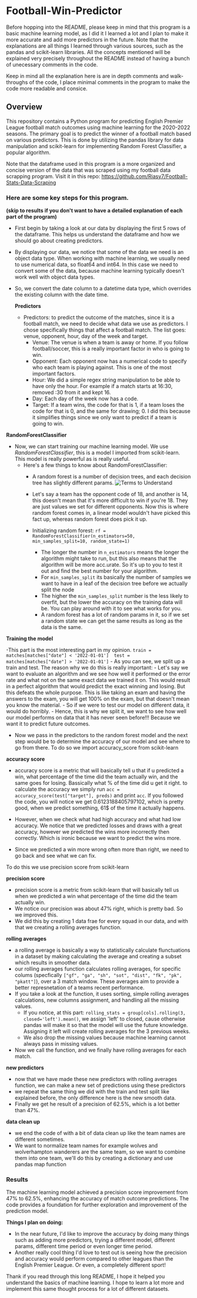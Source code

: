 # Football-Win-Predictor

Before hopping into the README, please keep in mind that this program is a basic machine learning model, as I did it I learned a lot and I plan to make it more accurate and add more predictors in the future. Note that the explanations are all things I learned through various sources, such as the pandas and scikit-learn libraries. All the concepts mentioned will be explained very precisely throughout the README instead of having a bunch of unecessary comments in the code.

Keep in mind all the explanation here is are in depth comments and walk-throughs of the code, I place minimal comments in the program to make the code more readable and consice. 

## Overview

This repository contains a Python program for predicting English Premier League football match outcomes using machine learning for the 2020-2022 seasons. The primary goal is to predict the winner of a football match based on various predictors. This is done by utilizing the pandas library for data manipulation and scikit-learn for implementing Random Forest Classifier, a popular algorithm.

Note that the dataframe used in this program is a more organized and concise version of the data that was scraped using my football data scrapping program. Visit it in this repo: https://github.com/Riasy7/Football-Stats-Data-Scraping

### Here are some key steps for this program.

**(skip to results if you don't want to have a detailed explanation of each part of the program)**

  - First begin by taking a look at our data by displaying the first 5 rows of the dataframe. This helps us understand the dataframe and how we should go about creating predictors.
  - By displaying our data, we notice that some of the data we need is an object data type. When working with machine learning, we usually need to use numerical data, so float64 and int64. In this case we need to convert some of the data, because machine learning typically doesn't work well with object data types.
  - So, we convert the date column to a datetime data type, which overrides the existing column with the date time.

      **Predictors**
    
      - Predictors: to predict the outcome of the matches, since it is a football match, we need to decide what data we use as predictors. I chose specifically things that affect a football match. The list goes: venue, opponent, hour, day of the week and target.
        - Venue: The venue is when a team is away or home. If you follow football/soccer, this is a really important factor in who is going to win.
        - Opponent: Each opponent now has a numerical code to specify who each team is playing against. This is one of the most important factors.
        - Hour: We did a simple regex string manipulation to be able to have only the hour. For example if a match starts at 16:30, removed :30 from it and kept 16.
        - Day: Each day of the week now has a code.
        - Target: If a team wins, the code for that is 1, if a team loses the code for that is 0, and the same for drawing; 0. I did this because it simplifies things since we only want to predict if a team is going to win.


  **RandomForestClassifier**
  
  - Now, we can start training our machine learning model. We use *RandomForestClassifier*, this is a model I imported from scikit-learn. This model is really powerful as is really useful.
    - Here's a few things to know about RandomForestClassifier:
      - A random forest is a number of decision trees, and each decision tree has slightly different params.
        <img src="https://miro.medium.com/v2/resize:fit:1358/1*i69vGs4AfhdhDUOlaPVLSA.png" alt="Terms to Understand">
        
      - Let's say a team has the opponent code of 18, and another is 14, this doesn't mean that it's more difficult to win if you're 18. They are just values we set for different opponents. Now this is where random forest comes in, a linear model wouldn't have picked this fact up, whereas random forest does pick it up.
      - Initializing random forest: `rf = RandomForestClassifier(n_estimators=50, min_samples_split=10, random_state=1)`
        - The longer the number in `n_estimators` means the longer the algorithm might take to run, but this also means that the algorithm will be more acc.urate. So it's up to you to test it out and find the best number for your algorithm.
        - For `min_samples_split` its basically the number of samples we want to have in a leaf of the decision tree before we actually split the node
        - The higher the `min_samples_split` number is the less likely to overfit, but the lower the accuracy on the training data will be. You can play around with it to see what works for you.
        - A random forest has a lot of random params in it, so if we set a random state we can get the same results as long as the data is the same.

  **Training the model**

  -This part is the most interesting part in my opinion.
    ```
    train = matches[matches["date"] < '2022-01-01'] 
    test = matches[matches["date"] > '2022-01-01']
    ```
    - As you can see, we split up a train and test. The reason why we do this is really important:
      - Let's say we want to evaluate an algorithm and we see how well it performed or the error rate and what not on the same exact data we trained it on. This would result in a perfect algorithm that would predict the exact winning and losing. But this defeats the whole purpose. This is like taking an exam and having the answers to the exam, you will get 100% on the exam, but that doesn't mean you know the material.
      - So if we were to test our model on different data, it would do horribly.
    - Hence, this is why we split it, we want to see how well our model performs on data that it has never seen before!!! Because we want it to predict future outcomes.
    
  - Now we pass in the predictors to the random forest model and the next step would be to determine the accuracy of our model and see where to go from there. To do so we import accuracy_score from scikit-learn

  **accuracy score**

  - accuracy score is a metric that will basically tell u that if u predicted a win, what percentage of the time did the team actually win, and the same goes for losing. Bassically what % of the time did u get it right.
    to calculate the accuracy we simply run `acc = accuracy_score(test["target"], preds)` and print `acc`. If you followed the code, you will notice we get 0.6123188405797102, which is pretty good, when we predict something, 61$ of the time it actually happens.

  - However, when we check what had high accuracy and what had low accuracy. We notice that we predicted losses and draws with a great accuracy, however we predicted the wins more incorrectly then correctly. Which is ironic because we want to predict the wins more.
  - Since we predicted a win more wrong often more than right, we need to go back and see what we can fix.

  To do this we use precision score from scikit-learn

  **precision score**

  - precision score is a metric from scikit-learn that will basically tell us when we predicted a win what percentage of the time did the team actually win.
  - We notice our precision was about 47% right, which is pretty bad. So we improved this.
  - We did this by creating 1 data frae for every squad in our data, and with that we creating a rolling averages function.

  **rolling averages**
  - a rolling average is basically a way to statistically calculate flunctuations in a dataset by making calculating the average and creating a subset which results in smoother data.
  - our rolling averages function calculates rolling averages, for specific colums (specfically `["gf", "ga", "sh", "sot", "dist", "fk", "pk", "pkatt"]`), over a 3 match window. These averages aim to provide a better represnetation of a teams recent performance.
  - If you take a look at the function, it uses sorting, simple rolling averages calculations, new columns assignment, and handling all the missing values.
    - If you notice, at this part: `rolling_stats = group[cols].rolling(3, closed='left').mean()`, we assign 'left' to closed, cause otherwise pandas will make it so that the model will use the future knowledge. Assigning it left will create rolling averages for the 3 previous weeks.
    - We also drop the missing values because machine learning cannot always pass in missing values.
  - Now we call the function, and we finally have rolling averages for each match.

  **new predictors**
  - now that we have made these new predictors with rolling averages function, we can make a new set of predictions using these predictors
  - we repeat the same thing we did with the train and test split like explained before, the only difference here is the new smooth data.
  - Finally we get he result of a precision of 62.5%, which is a lot better than 47%.

  **data clean up**
  - we end the code of with a bit of data clean up like the team names are different sometimes.
  - We want to normalize team names for example wolves and wolverhampton wanderers are the same team, so we want to combine them into one team, we'll do this by creating a dictionary and use pandas map function


### Results

The machine learning model achieved a precision score improvement from 47% to 62.5%, enhancing the accuracy of match outcome predictions. The code provides a foundation for further exploration and improvement of the prediction model.

**Things I plan on doing:**
- In the near future, I'd like to improve the accuracy by doing many things such as adding more predictors, trying a different model, different params, different time period or even longer time period.
- Another really cool thing I'd love to test out is seeing how the precision and accuracy would perform compared to other leagues than the English Premier League. Or even, a completely different sport!

Thank if you read through this long README, I hope it helped you understand the basics of machine learning. I hope to learn a lot more and implement this same thought process for a lot of different datasets.
  
